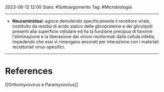 2023-06-12 12:00
Stato: #Sottoargomento
Tag: #Microbiologia 

---
- **Neuraminidasi**: agisce demolendo specificamente il recettore virale, costituito da residui di acido sialico delle glicoproteine e dei glicolipidi presenti alla superficie cellulare ed ha la funzione precipua di favorire l'eliminazione e la liberazione dei virioni neoformati dalla cellula infetta, impedendo che essi vi rimangano ancorati per interazione con i materiali recettoriali virus-specifici.
---
# References
[[Orthomyxovirus e Paramyxovirus]]
